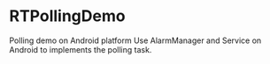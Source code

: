 RTPollingDemo
=============

Polling demo on Android platform
Use AlarmManager and Service on Android to implements the polling task.
